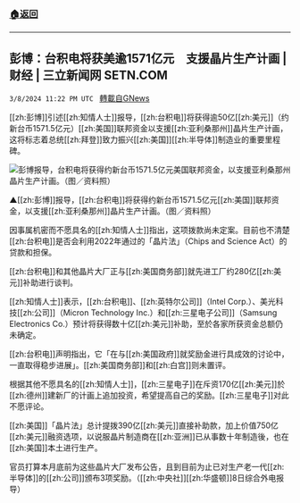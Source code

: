 ###  [:house:返回](README.md)
---


## 彭博：台积电将获美逾1571亿元　支援晶片生产计画 | 财经 | 三立新闻网  SETN.COM
`3/8/2024 11:22 PM UTC ` [轉載自GNews](https://gnews.org/articles/2378494)

[[zh:彭博]]引述[[zh:知情人士]]报导，[[zh:台积电]]将获得逾50亿[[zh:美元]]（约新台币1571.5亿元）[[zh:美国]]联邦资金以支援[[zh:亚利桑那州]]晶片生产计画，这将标志着总统[[zh:拜登]]致力振兴[[zh:美国]][[zh:半导体]]制造业的重要里程碑。

![彭博报导，台积电将获得约新台币1571.5亿元美国联邦资金，以支援亚利桑那州晶片生产计画。（图／资料照）](https://attach.setn.com/newsimages/2020/09/29/2800674-PH.jpg "彭博报导，台积电将获得约新台币1571.5亿元美国联邦资金，以支援亚利桑那州晶片生产计画。（图／资料照）")

▲[[zh:彭博]]报导，[[zh:台积电]]将获得约新台币1571.5亿元[[zh:美国]]联邦资金，以支援[[zh:亚利桑那州]]晶片生产计画。（图／资料照）

因事属机密而不愿具名的[[zh:知情人士]]指出，这项拨款尚未定案。目前也不清楚[[zh:台积电]]是否会利用2022年通过的「晶片法」（Chips and Science Act）的贷款和担保。

[[zh:台积电]]和其他晶片大厂正与[[zh:美国商务部]]就先进工厂约280亿[[zh:美元]]补助进行谈判。

[[zh:知情人士]]表示，[[zh:台积电]]、[[zh:英特尔公司]]（Intel Corp.）、美光科技[[zh:公司]]（Micron Technology Inc.）和[[zh:三星电子公司]]（Samsung Electronics Co.）预计将获得数十亿[[zh:美元]]补助，至於各家所获资金总额仍未确定。

[[zh:台积电]]声明指出，它「在与[[zh:美国政府]]就奖励金进行具成效的讨论中，一直取得稳步进展」。[[zh:美国商务部]]和[[zh:白宫]]则未置评。

根据其他不愿具名的[[zh:知情人士]]，[[zh:三星电子]]在斥资170亿[[zh:美元]]於[[zh:德州]]建新厂的计画上追加投资，希望提高自己的奖励。[[zh:三星电子]]对此不愿评论。

[[zh:美国]]「晶片法」总计提拨390亿[[zh:美元]]直接补助款，加上价值750亿[[zh:美元]]融资选项，以说服晶片制造商在[[zh:亚洲]]已从事数十年制造後，也在[[zh:美国]]本土进行生产。

官员打算本月底前为这些晶片大厂发布公告，且到目前为止已对生产老一代[[zh:半导体]]的[[zh:公司]]颁布3项奖励。（[[zh:中央社]][[zh:华盛顿]]8日综合外电报导）
